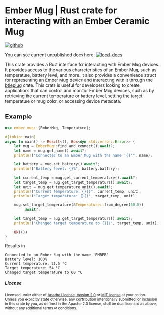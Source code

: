 # Ember Mug | Rust crate for interacting with an Ember Ceramic Mug

[![github]](https://github.com/emilgardis/ember_mug)

[github]: https://img.shields.io/badge/github-emilgardis/ember__mug-8da0cb?style=for-the-badge&labelColor=555555&logo=github

You can see current unpublished docs here: [![local-docs]](https://emilgardis.github.io/ember_mug/ember_mug)

[local-docs]: https://img.shields.io/github/actions/workflow/status/emilgardis/ember_mug/gh-pages.yml?branch=main

This crate provides a Rust interface for interacting with Ember Mug devices. It provides access to the various characteristics of an Ember Mug, such as temperature, battery level, and more. It also provides a convenience struct for representing an Ember Mug device and interacting with it through the [btleplug](https://crates.io/crates/btleplug) crate. This crate is useful for developers looking to create applications that can control and monitor Ember Mug devices, such as by retrieving the current temperature or battery level, setting the target temperature or mug color, or accessing device metadata.

## Example

```rust ,no_run
use ember_mug::{EmberMug, Temperature};

#[tokio::main]
async fn main() -> Result<(), Box<dyn std::error::Error>> {
    let mug = EmberMug::find_and_connect().await?;
    let name = mug.get_name().await?;
    println!("Connected to an Ember Mug with the name '{}'", name);

    let battery = mug.get_battery().await?;
    println!("Battery level: {}%", battery.battery);

    let current_temp = mug.get_current_temperature().await?;
    let target_temp = mug.get_target_temperature().await?;
    let unit = mug.get_temperature_unit().await?;
    println!("Current temperature: {}{}", current_temp, unit);
    println!("Target temperature: {}{}", target_temp, unit);

    mug.set_target_temperature(&Temperature::from_degree(60.0))
        .await?;

    let target_temp = mug.get_target_temperature().await?;
    println!("Changed target temperature to {}{}", target_temp, unit);

    Ok(())
}
```

Results in

```text
Connected to an Ember Mug with the name 'EMBER'
Battery level: 100%
Current temperature: 20.5 °C
Target temperature: 54 °C
Changed target temperature to 60 °C
```



<h5> License </h5>

<sup>
Licensed under either of <a href="LICENSE-APACHE">Apache License, Version
2.0</a> or <a href="LICENSE-MIT">MIT license</a> at your option.
</sup>

<br>

<sub>
Unless you explicitly state otherwise, any contribution intentionally submitted
for inclusion in this crate by you, as defined in the Apache-2.0 license, shall
be dual licensed as above, without any additional terms or conditions.
</sub>
